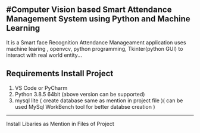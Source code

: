 #Computer Vision based Smart Attendance Management System using Python and Machine Learning
-----------------------------
It is a Smart face Recognition Attendance Manageament application uses machine learing , openvcv, python programming, Tkinter(python GUI) to interact with real world entity...

Requirements Install Project 
-----------------------------
1. VS Code or PyCharm
2. Python 3.8.5 64bit (above version can be supported)
3. mysql lite ( create database same as mention in project file )( can be used MySql WorkBench tool for better databse creation )
-----------------------------
Install Libaries as Mention in Files of Project 
